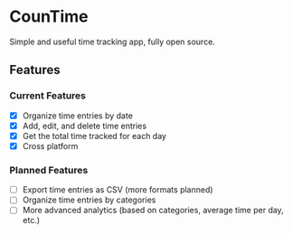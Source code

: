# CounTime

Simple and useful time tracking app, fully open source.

## Features

### Current Features

- [x] Organize time entries by date
- [x] Add, edit, and delete time entries
- [x] Get the total time tracked for each day
- [x] Cross platform

### Planned Features

- [ ] Export time entries as CSV (more formats planned)
- [ ] Organize time entries by categories
- [ ] More advanced analytics (based on categories, average time per day, etc.)
